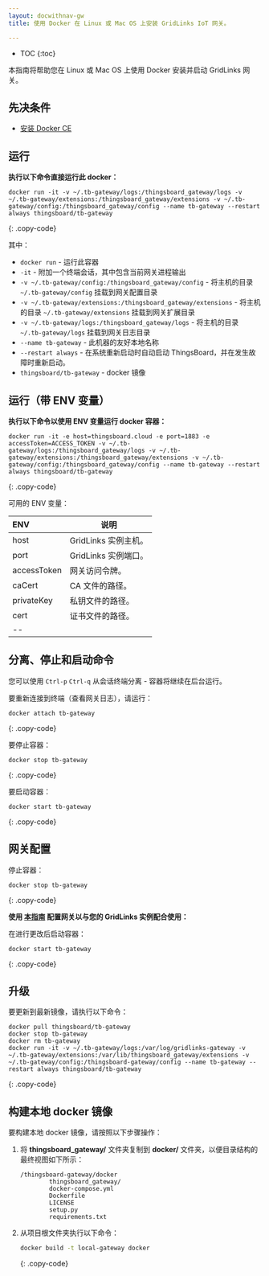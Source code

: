 ```yaml
---
layout: docwithnav-gw
title: 使用 Docker 在 Linux 或 Mac OS 上安装 GridLinks IoT 网关。

---
```


* TOC
{:toc}

本指南将帮助您在 Linux 或 Mac OS 上使用 Docker 安装并启动 GridLinks 网关。


## 先决条件

- [安装 Docker CE](https://docs.docker.com/engine/installation/)

## 运行

**执行以下命令直接运行此 docker：**

```
docker run -it -v ~/.tb-gateway/logs:/thingsboard_gateway/logs -v ~/.tb-gateway/extensions:/thingsboard_gateway/extensions -v ~/.tb-gateway/config:/thingsboard_gateway/config --name tb-gateway --restart always thingsboard/tb-gateway
```
{: .copy-code}

其中：

- `docker run` - 运行此容器
- `-it` - 附加一个终端会话，其中包含当前网关进程输出
- `-v ~/.tb-gateway/config:/thingsboard_gateway/config` - 将主机的目录 `~/.tb-gateway/config` 挂载到网关配置目录
- `-v ~/.tb-gateway/extensions:/thingsboard_gateway/extensions` - 将主机的目录 `~/.tb-gateway/extensions` 挂载到网关扩展目录
- `-v ~/.tb-gateway/logs:/thingsboard_gateway/logs` - 将主机的目录 `~/.tb-gateway/logs` 挂载到网关日志目录
- `--name tb-gateway` - 此机器的友好本地名称
- `--restart always` - 在系统重新启动时自动启动 ThingsBoard，并在发生故障时重新启动。
- `thingsboard/tb-gateway` - docker 镜像

## 运行（带 ENV 变量）

**执行以下命令以使用 ENV 变量运行 docker 容器：**

```
docker run -it -e host=thingsboard.cloud -e port=1883 -e accessToken=ACCESS_TOKEN -v ~/.tb-gateway/logs:/thingsboard_gateway/logs -v ~/.tb-gateway/extensions:/thingsboard_gateway/extensions -v ~/.tb-gateway/config:/thingsboard_gateway/config --name tb-gateway --restart always thingsboard/tb-gateway
```
{: .copy-code}

可用的 ENV 变量：

| **ENV** | **说明** |
|:-|-
| host | GridLinks 实例主机。 |
| port | GridLinks 实例端口。 |
| accessToken | 网关访问令牌。 |
| caCert | CA 文件的路径。 |
| privateKey | 私钥文件的路径。 |
| cert | 证书文件的路径。 |
|--

## 分离、停止和启动命令

您可以使用 `Ctrl-p` `Ctrl-q` 从会话终端分离 - 容器将继续在后台运行。

要重新连接到终端（查看网关日志），请运行：

```
docker attach tb-gateway
```
{: .copy-code}

要停止容器：

```
docker stop tb-gateway
```
{: .copy-code}

要启动容器：

```
docker start tb-gateway
```
{: .copy-code}

## 网关配置

停止容器：

```
docker stop tb-gateway
```
{: .copy-code}

**使用 [本指南](/docs/iot-gateway/configuration/) 配置网关以与您的 GridLinks 实例配合使用：**

在进行更改后启动容器：

```
docker start tb-gateway
```
{: .copy-code}

## 升级

要更新到最新镜像，请执行以下命令：

```
docker pull thingsboard/tb-gateway
docker stop tb-gateway
docker rm tb-gateway
docker run -it -v ~/.tb-gateway/logs:/var/log/gridlinks-gateway -v ~/.tb-gateway/extensions:/var/lib/thingsboard_gateway/extensions -v ~/.tb-gateway/config:/thingsboard-gateway/config --name tb-gateway --restart always thingsboard/tb-gateway
```
{: .copy-code}

## 构建本地 docker 镜像

要构建本地 docker 镜像，请按照以下步骤操作：

1. 将 **thingsboard_gateway/** 文件夹复制到 **docker/** 文件夹，以便目录结构的最终视图如下所示：
    ```text
    /thingsboard-gateway/docker
            thingsboard_gateway/
            docker-compose.yml
            Dockerfile
            LICENSE
            setup.py
            requirements.txt
    ```
2. 从项目根文件夹执行以下命令：
    ```bash
    docker build -t local-gateway docker
    ```
    {: .copy-code}